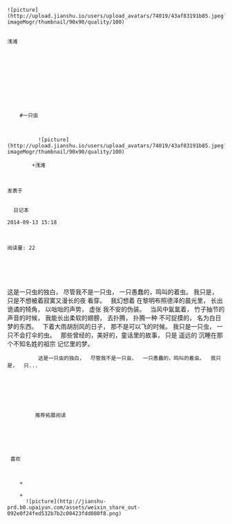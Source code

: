 
    
  
    ![picture](http://upload.jianshu.io/users/upload_avatars/74019/43af83191b85.jpeg?imageMogr/thumbnail/90x90/quality/100)
    

    浅滩
  
      

  
  
    
  


    
      
        #一只虫
        
          
            
              ![picture](http://upload.jianshu.io/users/upload_avatars/74019/43af83191b85.jpeg?imageMogr/thumbnail/90x90/quality/100)
            
            +浅滩
        
        
    
    发表于 

    
      日记本

    2014-09-13 15:18

    

    阅读量: 22
  


        
             
  这是一只虫的独白，
  尽管我不是一只虫，
  一只愚蠢的，鸣叫的着虫。
  我只是，
  只是不想被着寂寞又漫长的夜
  看穿。
   
  我幻想着
  在黎明布照德泽的晨光里，
  长出诡谲的犄角，
  以咄咄的声势，
  虚张
  我不安的伪装。
   
  当风中氤氲着，
  竹子抽节的声音的时候，
  我能长出柔软的翅膀，
  去扑腾，
  扑腾一种
  不可捉摸的，
  名为白日梦的东西。
   
  下着大雨胡刮风的日子，
  那不是可以飞的时候。
  我只是一只虫，
  一只不会打伞的虫。
   
  那些曾经的，美好的，童话里的故事，
  只是
  遥远的
  沉睡在那个不知名姓的祖宗
  记忆里的梦。

        
              这是一只虫的独白，  尽管我不是一只虫，  一只愚蠢的，鸣叫的着虫。  我只是，  只...
      
    
    
      
      
      
          
             推荐拓展阅读
        
      
    
    
      
          
     喜欢

      
      
        +
                  
        +
          ![picture](http://jianshu-prd.b0.upaiyun.com/assets/weixin_share_out-092e0f24fed532b7b2c00423fdd080f8.png)
        
      
    
  


